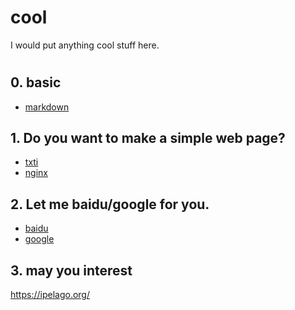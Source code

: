 # cool
I would put anything cool stuff here.  

#
## 0. basic
- [markdown](https://en.wikipedia.org/wiki/Markdown)


## 1. Do you want to make a simple web page?

- [txti](http://txti.es/)
- [nginx](https://nginx.org/en/docs/)


## 2. Let me baidu/google for you.
- [baidu](https://lmbtfy.cn/)
- [google](https://letmegooglethat.com/)


## 3. may you interest
https://ipelago.org/
